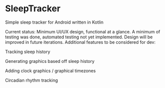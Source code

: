 # SleepTracker
Simple sleep tracker for Android written in Kotlin

Current status:
Minimum UI/UX design, functional at a glance.
A minimum of testing was done, automated testing not yet implemented.
Design will be improved in future iterations.
Additional features to be considered for dev:

  Tracking sleep history
  
  Generating graphics based off sleep history
    
  Adding clock graphics / graphical timezones
  
  Circadian rhythm tracking
